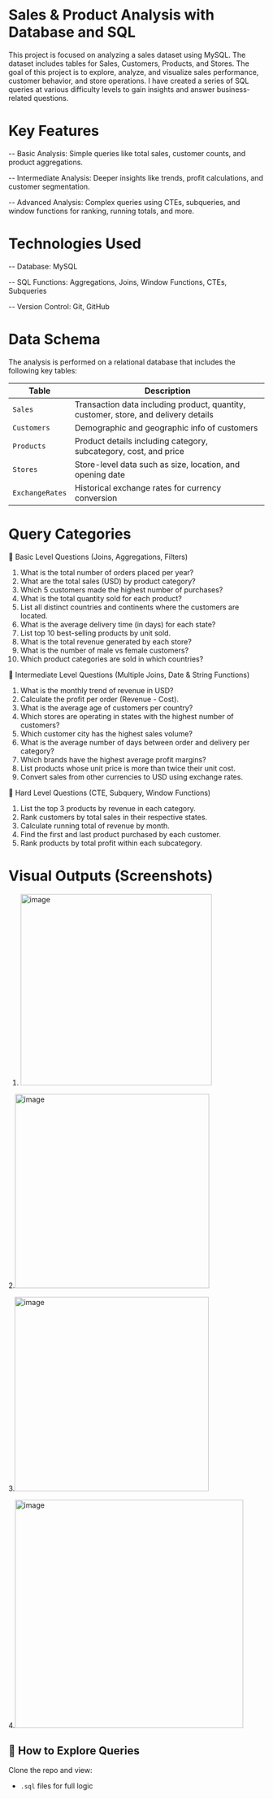 # Sales & Product Analysis with Database and SQL
This project is focused on analyzing a sales dataset using MySQL. The dataset includes tables for Sales, Customers, Products, and Stores. The goal of this project is to explore, analyze, and visualize sales performance, customer behavior, and store operations. I have created a series of SQL queries at various difficulty levels to gain insights and answer business-related questions.
# Key Features
-- Basic Analysis: Simple queries like total sales, customer counts, and product aggregations.

-- Intermediate Analysis: Deeper insights like trends, profit calculations, and customer segmentation.

-- Advanced Analysis: Complex queries using CTEs, subqueries, and window functions for ranking, running totals, and more.

# Technologies Used
-- Database: MySQL

-- SQL Functions: Aggregations, Joins, Window Functions, CTEs, Subqueries

-- Version Control: Git, GitHub
# Data Schema
The analysis is performed on a relational database that includes the following key tables:

| Table        | Description |
|--------------|-------------|
| `Sales`      | Transaction data including product, quantity, customer, store, and delivery details |
| `Customers`  | Demographic and geographic info of customers |
| `Products`   | Product details including category, subcategory, cost, and price |
| `Stores`     | Store-level data such as size, location, and opening date |
| `ExchangeRates` | Historical exchange rates for currency conversion |

# Query Categories
📘 Basic Level Questions (Joins, Aggregations, Filters)
1.	What is the total number of orders placed per year?
2.	What are the total sales (USD) by product category?
3.	Which 5 customers made the highest number of purchases?
4.	What is the total quantity sold for each product?
5.	List all distinct countries and continents where the customers are located.
6.	What is the average delivery time (in days) for each state?
7.	List top 10 best-selling products by unit sold.
8.	What is the total revenue generated by each store?
9.	What is the number of male vs female customers?
10.	Which product categories are sold in which countries?

📗 Intermediate Level Questions (Multiple Joins, Date & String Functions)
1.	What is the monthly trend of revenue in USD?
2.	Calculate the profit per order (Revenue - Cost).
3.	What is the average age of customers per country?
4.	Which stores are operating in states with the highest number of customers?
5.	Which customer city has the highest sales volume?
6.	What is the average number of days between order and delivery per category?
7.	Which brands have the highest average profit margins?
8.	List products whose unit price is more than twice their unit cost.
9.	Convert sales from other currencies to USD using exchange rates.
    
📙 Hard Level Questions (CTE, Subquery, Window Functions)
1.	List the top 3 products by revenue in each category.
2.	Rank customers by total sales in their respective states.
3.	Calculate running total of revenue by month.
4.	Find the first and last product purchased by each customer.
5.	Rank products by total profit within each subcategory.
# Visual Outputs (Screenshots)

1. <img width="376" alt="image" src="https://github.com/user-attachments/assets/b5f473ea-487a-40f8-a7ef-af34ffb877f8" />

2.<img width="382" alt="image" src="https://github.com/user-attachments/assets/f5c4de46-338f-4f41-9284-c070b0fb3810" />

3.<img width="382" alt="image" src="https://github.com/user-attachments/assets/941a245a-3780-41d7-a12a-cbeaa01794a3" />

4.<img width="449" alt="image" src="https://github.com/user-attachments/assets/ad45ab57-9e72-443d-9af2-4294f6cd0c05" />

## 📌 How to Explore Queries 
Clone the repo and view:
- `.sql` files for full logic



